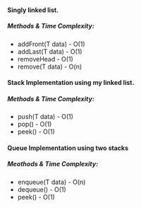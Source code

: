 #### Singly linked list.
##### Methods & Time Complexity:
* addFront(T data) - O(1)
* addLast(T data) - O(1)
* removeHead       - O(1)
* remove(T data)   - O(n)

#### Stack Implementation using my linked list.
##### Methods & Time Complexity:
* push(T data)     - O(1)
* pop()            - O(1)
* peek()           - O(1)

#### Queue Implementation using two stacks
##### Meothods & Time Complexity:
* enqueue(T data)  - O(n)
* dequeue()        - O(1)
* peek()           - O(1)
